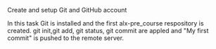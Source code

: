    Create and setup Git and GitHub account


   In this task Git is installed and the first alx-pre_course
   respository is created. git init,git add, git status,  git
   commit are appled and "My first commit" is pushed to the
   remote server.